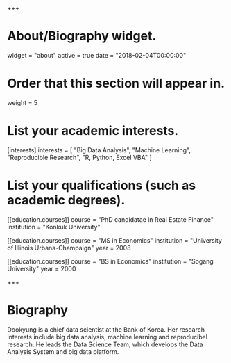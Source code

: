 +++
# About/Biography widget.
widget = "about"
active = true
date = "2018-02-04T00:00:00"

# Order that this section will appear in.
weight = 5

# List your academic interests.
[interests]
  interests = [
    "Big Data Analysis",
    "Machine Learning",
    "Reproducible Research",
    "R, Python, Excel VBA"
  ]

# List your qualifications (such as academic degrees).
[[education.courses]]
  course = "PhD candidatae in Real Estate Finance"
  institution = "Konkuk University"

[[education.courses]]
  course = "MS in Economics"
  institution = "University of Illinois Urbana-Champaign"
  year = 2008

[[education.courses]]
  course = "BS in Economics"
  institution = "Sogang University"
  year = 2000
 
+++

# Biography

Dookyung is a chief data scientist at the Bank of Korea. Her research interests include big data analysis, machine learning and reproducibel research. He leads the Data Science Team, which develops the Data Analysis System and big data platform.
